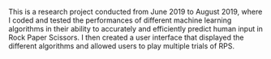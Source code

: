 This is a research project conducted from June 2019 to August 2019, where I coded and tested the performances of different machine learning algorithms in their ability to accurately and efficiently predict human input in Rock Paper Scissors. 
I then created a user interface that displayed the different algorithms and allowed users to play multiple trials of RPS.
